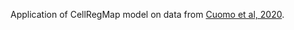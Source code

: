 Application of CellRegMap model on data from [Cuomo et al, 2020](https://www.nature.com/articles/s41467-020-14457-z).
